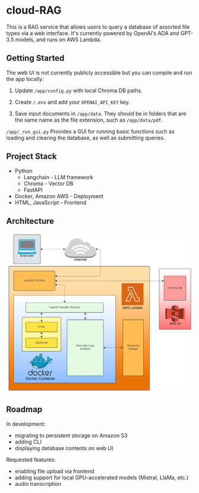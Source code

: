 # cloud-RAG

This is a RAG service that allows users to query a database of assorted file types via a web interface. It's currently powered by OpenAI's ADA and GPT-3.5 models, and runs on AWS Lambda.

## Getting Started

The web UI is not currently publicly accessible but you can compile and run the app locally:

1. Update <code>/app/config.py</code> with local Chroma DB paths.

2. Create <code>/.env</code> and add your <code>OPENAI_API_KEY</code> key.

3. Save input documents in <code>/app/data</code>. They should be in folders that are the same name as the file extension, such as <code>/app/data/pdf</code>.

<code>/app/_run_gui.py</code> Provides a GUI for running basic functions such as loading and clearing the database, as well as submitting queries.


## Project Stack

- Python
  - Langchain - LLM framework
  - Chroma - Vector DB
  - FastAPI
- Docker, Amazon AWS - Deployment
- HTML, JavaScript - Frontend

## Architecture

<img src="https://github.com/arunwidjaja/cloud-RAG/blob/main/README_files/cloud_rag_architecture.svg" />



## Roadmap

In development:
- migrating to persistent storage on Amazon S3
- adding CLI
- displaying database contents on web UI

Requested features:
- enabling file upload via frontend
- adding support for local GPU-accelerated models (Mistral, LlaMa, etc.)
- audio transcription


